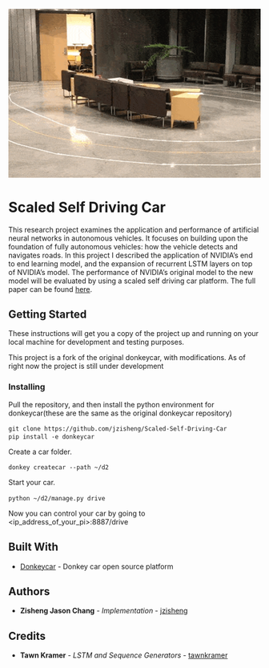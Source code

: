![Alt Text](https://raw.githubusercontent.com/jzisheng/Scaled-Self-Driving-Car/master/car_driving.gif)

# Scaled Self Driving Car

This research project examines the application and performance of artificial neural networks in autonomous vehicles. It focuses on building upon the foundation of fully autonomous vehicles: how the vehicle detects and navigates roads. In this project I described the application of NVIDIA’s end to end learning model, and the expansion of recurrent LSTM layers on top of NVIDIA’s model. The performance of NVIDIA’s original model to the new model will be evaluated by using a scaled self driving car platform. The full paper can be found [here](https://digitalcommons.bard.edu/senproj_s2018/402/).

## Getting Started

These instructions will get you a copy of the project up and running on your local machine for development and testing purposes.

This project is a fork of the original donkeycar, with modifications. As of right now the project is still under development

### Installing
Pull the repository, and then install the python environment for donkeycar(these are the same as the original donkeycar repository)

```
git clone https://github.com/jzisheng/Scaled-Self-Driving-Car
pip install -e donkeycar
```

Create a car folder.
```
donkey createcar --path ~/d2
```

Start your car.

```python ~/d2/manage.py drive```

Now you can control your car by going to <ip_address_of_your_pi>:8887/drive


## Built With

* [Donkeycar](https://github.com/wroscoe/donkey/) - Donkey car open source platform



## Authors

* **Zisheng Jason Chang** - *Implementation* - [jzisheng](https://github.com/jzisheng)

## Credits
* **Tawn Kramer** - *LSTM and Sequence Generators* - [tawnkramer](https://github.com/tawnkramer/donkey/tree/master/donkeycar)


